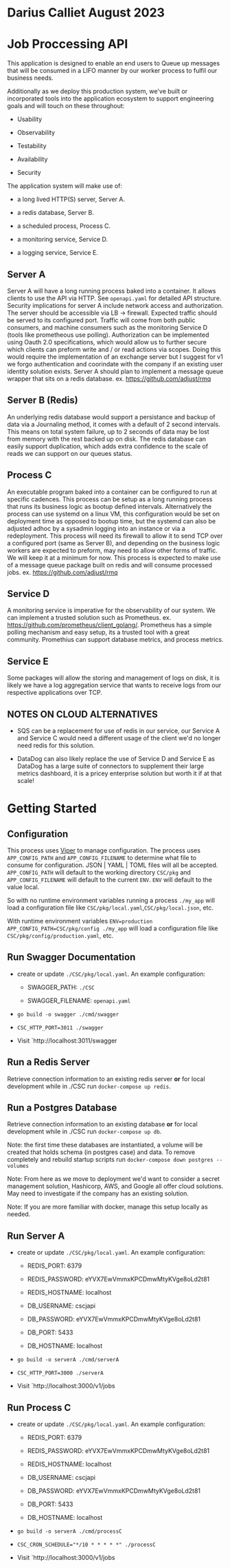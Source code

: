 # Darius Calliet August 2023

# Job Proccessing API

This application is designed to enable an end users to Queue up messages that will be consumed in a LIFO manner by our worker process to fulfil our business needs. 

Additionally as we deploy this production system, we've built or incorporated tools into the application ecosystem to support engineering goals and will touch on these throughout:

- Usability

- Observability

- Testability

- Availability

- Security


The application system will make use of:


  - a long lived HTTP(S) server, Server A.


  - a redis database, Server B.


  - a scheduled process, Process C.


  - a monitoring service, Service D. 


  - a logging service, Service E.


## Server A   

Server A will have a long running process baked into a container. It allows clients to use the API via HTTP. See `openapi.yaml` for detailed API structure. Security implications for server A include network access and authorization. The server should be accessible via LB -> firewall. Expected traffic should be served to its configured port. Traffic will come from both public consumers, and machine consumers such as the monitoring Service D (tools like prometheous use polling). Authorization can be implemented using Oauth 2.0 specifications, which would allow us to further secure which clients can preform write and / or read actions via scopes. Doing this would require the implementation of an exchange server but I suggest for v1 we forgo authentication and coorindate with the company if an existing user identity solution exists. Server A should plan to implement a message queue wrapper that sits on a redis database. ex. https://github.com/adjust/rmq

## Server B (Redis)

An underlying redis database would support a persistance and backup of data via a Journaling method, it comes with a default of 2 second intervals. This means on total system failure, up to 2 seconds of data may be lost from memory with the rest backed up on disk. The redis database can easily support duplication, which adds extra confidence to the scale of reads we can support on our queues status.

## Process C

An executable program baked into a container can be configured to run at specific cadences. This process can be setup as a long running process that runs its business logic as bootup defined intervals. Alternatively the process can use systemd on a linux VM, this configuration would be set on deployment time as opposed to bootup time, but the systemd can also be adjusted adhoc by a sysadmin logging into an instance or via a redeployment. This process will need its firewall to allow it to send TCP over a configured port (same as Server B), and depending on the business logic workers are expected to preform, may need to allow other forms of traffic. We will keep it at a minimum for now. This process is expected to make use of a message queue package built on redis and will consume processed jobs. ex. https://github.com/adjust/rmq

## Service D

A monitoring service is imperative for the observability of our system. We can implement a trusted solution such as Prometheus. ex. https://github.com/prometheus/client_golang/. Prometheus has a simple polling mechanism and easy setup, its a trusted tool with a great community. Promethius can support database metrics, and process metrics.

## Service E

Some packages will allow the storing and management of logs on disk, it is likely we have a log aggregation service that wants to receive logs from our respective applications over TCP.

## NOTES ON CLOUD ALTERNATIVES

- SQS can be a replacement for use of redis in our service, our Service A and Service C would need a different usage of the client we'd no longer need redis for this solution.

- DataDog can also likely replace the use of Service D and Service E as DataDog has a large suite of connectors to supplement their large metrics dashboard, it is a pricey enterprise solution but worth it if at that scale!

# Getting Started

## Configuration

This process uses [Viper](https://github.com/spf13/viper) to manage configuration. The process uses `APP_CONFIG_PATH` and `APP_CONFIG_FILENAME` to determine what file to consume for configuration. JSON | YAML | TOML files will all be accepted. `APP_CONFIG_PATH` will default to the working directory `CSC/pkg` and `APP_CONFIG_FILENAME` will default to the current `ENV`. `ENV` will default to the value local.

So with no runtime environment variables running a process `./my_app` will load a configuration file like `CSC/pkg/local.yaml`,`CSC/pkg/local.json`, etc.

With runtime environment variables `ENV=production APP_CONFIG_PATH=CSC/pkg/config ./my_app` will load a configuration file like `CSC/pkg/config/production.yaml`, etc.


## Run Swagger Documentation

- create or update `./CSC/pkg/local.yaml`. An example configuration:
  
    - SWAGGER_PATH: `./CSC`
  
    - SWAGGER_FILENAME: `openapi.yaml`

- `go build -o swagger ./cmd/swagger`

- `CSC_HTTP_PORT=3011 ./swagger`

- Visit `http://localhost:3011/swagger

## Run a Redis Server

Retrieve connection information to an existing redis server **or** for local development while in ./CSC run `docker-compose up redis`.

## Run a Postgres Database

Retrieve connection information to an existing database **or** for local development while in ./CSC run `docker-compose up db`.


Note: the first time these databases are instantiated, a volume will be created that holds schema (in postgres case) and data. To remove completely and rebuild startup scripts run `docker-compose down postgres --volumes`

Note: From here as we move to deployment we'd want to consider a secret management solution, Hashicorp, AWS, and Google all offer cloud solutions. May need to investigate if the company has an existing solution.

Note: If you are more familiar with docker, manage this setup locally as needed.


## Run Server A

- create or update `./CSC/pkg/local.yaml`. An example configuration:
  
    - REDIS_PORT: 6379

    - REDIS_PASSWORD: eYVX7EwVmmxKPCDmwMtyKVge8oLd2t81

    - REDIS_HOSTNAME: localhost
  
    - DB_USERNAME: cscjapi
  
    - DB_PASSWORD: eYVX7EwVmmxKPCDmwMtyKVge8oLd2t81

    - DB_PORT: 5433

    - DB_HOSTNAME: localhost

- `go build -o serverA ./cmd/serverA`

- `CSC_HTTP_PORT=3000 ./serverA`

- Visit `http://localhost:3000/v1/jobs


## Run Process C

- create or update `./CSC/pkg/local.yaml`. An example configuration:
  
    - REDIS_PORT: 6379

    - REDIS_PASSWORD: eYVX7EwVmmxKPCDmwMtyKVge8oLd2t81

    - REDIS_HOSTNAME: localhost
  
    - DB_USERNAME: cscjapi
  
    - DB_PASSWORD: eYVX7EwVmmxKPCDmwMtyKVge8oLd2t81

    - DB_PORT: 5433

    - DB_HOSTNAME: localhost

- `go build -o serverA ./cmd/processC`

- `CSC_CRON_SCHEDULE="*/10 * * * * *" ./processC`

- Visit `http://localhost:3000/v1/jobs
